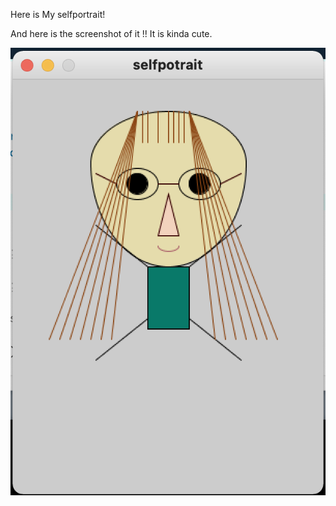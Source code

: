 Here is My selfportrait!

And here is the screenshot of it !!
It is kinda cute.

![](https://github.com/FairyyGenie/introToIM/blob/main/May26/Genieselfportraitpic.png)
